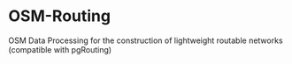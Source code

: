 # OSM-Routing
OSM Data Processing for the construction of lightweight routable networks (compatible with pgRouting)
